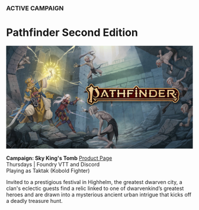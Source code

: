### ACTIVE CAMPAIGN

# Pathfinder Second Edition

![Image](/assets/img/pathfinder-2e-abomination-vaults.svg)

<!-- <a name="001"></a>
**Title of Campaign**
<br />Date, frequency, platforms
<br />Adventurer level
<br />Playing as [dndbeyond-link](/character)
<br /><i class="fas fa-book-open"></i> [Read the Session Recaps](/campaign/link-to-campaign)
<div class="notation">
<span class="quote">&ldquo;</span>Short description of campaign.
</div> -->

<!-- <a name="001"></a>
**Campaign: Abomination Vaults**
<br />Thursdays | Foundry VTT and Discord
<br />Playing as Taktak (Kobold Fighter)
<div class="notation">
Evil stirs in the depths of the Abomination Vaults, a sprawling dungeon where the evil sorcerer Belcorra Haruvex attempted to raise an army of monsters hundreds of years ago. Brave into a dungeon full of beasts and traps to prevent a spiteful villain from rising again.
</div> -->

<a name="002"></a>
**Campaign: Sky King's Tomb** [Product Page](https://paizo.com/store/pathfinder/adventures/adventurePath/skykingstomb)
<br />Thursdays | Foundry VTT and Discord
<br />Playing as Taktak (Kobold Fighter)
<div class="notation">
Invited to a prestigious festival in Highhelm, the greatest dwarven city, a clan's eclectic guests find a relic linked to one of dwarvenkind’s greatest heroes and are drawn into a mysterious ancient urban intrigue that kicks off a deadly treasure hunt.
</div>


